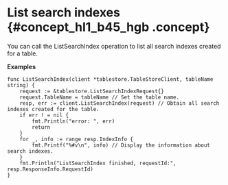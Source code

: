 # List search indexes {#concept_hl1_b45_hgb .concept}

You can call the ListSearchIndex operation to list all search indexes created for a table.

**Examples**

```
func ListSearchIndex(client *tablestore.TableStoreClient, tableName string) {
	request := &tablestore.ListSearchIndexRequest{}
	request.TableName = tableName // Set the table name.
	resp, err := client.ListSearchIndex(request) // Obtain all search indexes created for the table.
	if err ! = nil {
		fmt.Println("error: ", err)
		return
	}
	for _, info := range resp.IndexInfo {
		fmt.Printf("%#v\n", info) // Display the information about search indexes.
	}
	fmt.Println("ListSearchIndex finished, requestId:", resp.ResponseInfo.RequestId)
}
```

